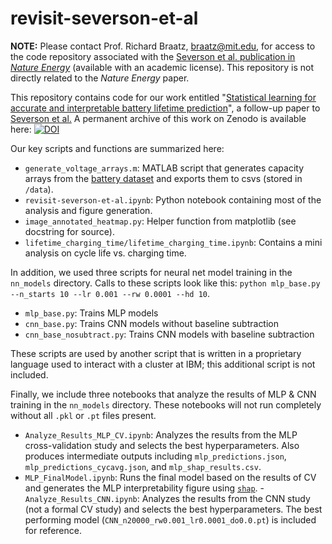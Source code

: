 # revisit-severson-et-al

**NOTE:** Please contact Prof. Richard Braatz, braatz@mit.edu, for access to the code repository associated with the [Severson et al. publication in *Nature Energy*](https://doi.org/10.1038/s41560-019-0356-8) (available with an academic license). This repository is not directly related to the *Nature Energy* paper.

This repository contains code for our work entitled "[Statistical learning for accurate and interpretable battery lifetime prediction](https://doi.org/10.1149/1945-7111/ac2704)", a follow-up paper to [Severson et al.](https://doi.org/10.1038/s41560-019-0356-8) A permanent archive of this work on Zenodo is available here:
[![DOI](https://zenodo.org/badge/282795046.svg)](https://zenodo.org/badge/latestdoi/282795046)

Our key scripts and functions are summarized here:
- `generate_voltage_arrays.m`: MATLAB script that generates capacity arrays from the [battery dataset](https://data.matr.io/1/projects/5c48dd2bc625d700019f3204) and exports them to csvs (stored in `/data`).
- `revisit-severson-et-al.ipynb`: Python notebook containing most of the analysis and figure generation.
- `image_annotated_heatmap.py`: Helper function from matplotlib (see docstring for source).
- `lifetime_charging_time/lifetime_charging_time.ipynb`: Contains a mini analysis on cycle life vs. charging time.

In addition, we used three scripts for neural net model training in the `nn_models` directory.
Calls to these scripts look like this:
`python mlp_base.py --n_starts 10 --lr 0.001 --rw 0.0001 --hd 10`.
- `mlp_base.py`: Trains MLP models
- `cnn_base.py`: Trains CNN models without baseline subtraction
- `cnn_base_nosubtract.py`: Trains CNN models with baseline subtraction

These scripts are used by another script that is written
in a proprietary language used to interact with a cluster at IBM;
this additional script is not included.

Finally, we include three notebooks that analyze the results of MLP & CNN training
in the `nn_models` directory.
These notebooks will not run completely without all `.pkl` or `.pt` files present.
- `Analyze_Results_MLP_CV.ipynb`: Analyzes the results from the MLP cross-validation study and selects the best hyperparameters. Also produces intermediate outputs including `mlp_predictions.json`, `mlp_predictions_cycavg.json`, and `mlp_shap_results.csv`.
- `MLP_FinalModel.ipynb`: Runs the final model based on the results of CV and generates the MLP interpretability figure using [`shap`](https://github.com/slundberg/shap).
-`Analyze_Results_CNN.ipynb`: Analyzes the results from the CNN study
(not a formal CV study) and selects the best hyperparameters. The best performing model (`CNN_n20000_rw0.001_lr0.0001_do0.0.pt`) 
is included for reference.
